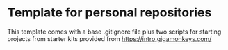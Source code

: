 # Template for personal repositories

This template comes with a base .gitignore file plus two scripts for starting
projects from starter kits provided from https://intro.gigamonkeys.com/
